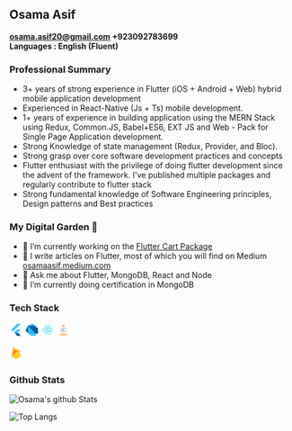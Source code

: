 ## Osama Asif
 **osama.asif20@gmail.com +923092783699**    
 **Languages : English (Fluent)**    

### Professional Summary      
- 3+ years of strong experience in Flutter (iOS + Android + Web) hybrid mobile application development
- Experienced in React-Native (Js + Ts) mobile development.
- 1+ years of experience in building application using the MERN Stack using Redux, Common.JS, Babel+ES6, EXT JS and Web - Pack for Single Page Application development. 
- Strong Knowledge of state management (Redux, Provider, and Bloc).
- Strong grasp over core software development practices and concepts
- Flutter enthusiast with the privilege of doing flutter development since the advent of the framework. I've published multiple packages and regularly contribute to flutter stack    
- Strong fundamental knowledge of Software Engineering principles, Design patterns and Best practices   

### My Digital Garden 🌱
- 🔭 I’m currently working on the [Flutter Cart Package](https://pub.dev/packages/flutter_cart)
- 🔭 I write articles on Flutter, most of which you will find on Medium [osamaasif.medium.com](https://osamaasif.medium.com)
- 💬 Ask me about Flutter, MongoDB, React and Node
- 🌱 I’m currently doing certification in MongoDB


### Tech Stack

<code><img width=24px src="https://raw.githubusercontent.com/github/explore/80688e429a7d4ef2fca1e82350fe8e3517d3494d/topics/flutter/flutter.png"></code>
<code><img width=24px src="https://raw.githubusercontent.com/github/explore/80688e429a7d4ef2fca1e82350fe8e3517d3494d/topics/dart/dart.png"></code>
<code><img width=24px src="https://raw.githubusercontent.com/github/explore/80688e429a7d4ef2fca1e82350fe8e3517d3494d/topics/react/react.png"></code>
<code><img width=24px src="https://raw.githubusercontent.com/github/explore/80688e429a7d4ef2fca1e82350fe8e3517d3494d/topics/java/java.png"></code>

<code><img width=24px src="https://raw.githubusercontent.com/github/explore/80688e429a7d4ef2fca1e82350fe8e3517d3494d/topics/firebase/firebase.png"></code>

### Github Stats
![Osama's github Stats](https://github-readme-stats.vercel.app/api?username=osamaasifoak&theme=material-palenight)

![Top Langs](https://github-readme-stats.vercel.app/api/top-langs/?username=osamaasifoak&theme=dark)


<!--
**Osamaasifoak/Osamaasifoak** is a ✨ _special_ ✨ repository because its `README.md` (this file) appears on your GitHub profile.

Here are some ideas to get you started:

- 🔭 I’m currently working on ...
- 🌱 I’m currently learning ...
- 👯 I’m looking to collaborate on ...
- 🤔 I’m looking for help with ...
- 💬 Ask me about ...
- 📫 How to reach me: ...
- 😄 Pronouns: ...
- ⚡ Fun fact: ...
-->
